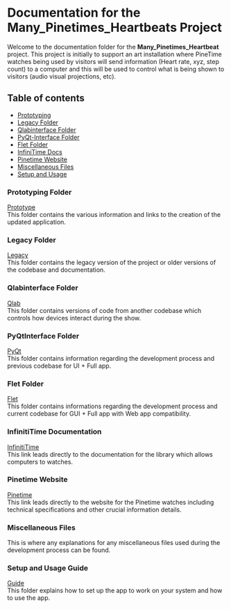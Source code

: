 # Documentation for the Many_Pinetimes_Heartbeats Project
Welcome to the documentation folder for the **Many_Pinetimes_Heartbeat** project. This project is initially to support an art installation where PineTime watches being used by visitors will send information (Heart rate, xyz, step count) to a computer and this will be used to control what is being shown to visitors (audio visual projections, etc).

## Table of contents
- [Prototyping](#prototyping-folder)
- [Legacy Folder](#legacy-folder)
- [Qlabinterface Folder](#qlabinterface-folder)
- [PyQt-Interface Folder](#pyqtinterface-folder)
- [Flet Folder](#flet-folder)
- [InfiniTime Docs](#infinititime-documentation)
- [Pinetime Website](#pinetime-website)
- [Miscellaneous Files](#miscellaneous-files)
- [Setup and Usage](#setup-and-usage-guide)

### Prototyping Folder
[Prototype](https://github.com/KeaganKozlowski/many_pinetime_heartbeats/blob/main/Documentation/Prototyping/Design.md)<br>
This folder contains the various information and links to the creation of the updated application.

### Legacy Folder
[Legacy](https://github.com/KeaganKozlowski/many_pinetime_heartbeats/blob/main/Documentation/Legacy/Readme.md)<br>
This folder contains the legacy version of the project or older versions of the codebase and documentation.

### Qlabinterface Folder
[Qlab](https://github.com/KeaganKozlowski/many_pinetime_heartbeats/tree/main/Documentation/Qlabinterface)<br>
This folder contains versions of code from another codebase which controls how devices interact during the show.

### PyQtInterface Folder
[PyQt](https://github.com/KeaganKozlowski/many_pinetime_heartbeats/tree/main/Documentation/PyQtInterface)<br>
This folder contains information regarding the development process and previous codebase for UI + Full app.

### Flet Folder
[Flet](https://github.com/KeaganKozlowski/many_pinetime_heartbeats/blob/main/Documentation/Flet/Readme.md)<br>
This folder contains informations regarding the development process and current codebase for GUI + Full app with Web app compatibility.

### InfinitiTime Documentation
[InfinitiTime](https://github.com/InfiniTimeOrg/InfiniTime/blob/main/doc/ble.md)<br>
This link leads directly to the documentation for the library which allows computers to watches.

### Pinetime Website
[Pinetime](https://pine64.org/devices/pinetime/)<br>
This link leads directly to the website for the Pinetime watches including technical specifications and other crucial information details.

### Miscellaneous Files
This is where any explanations for any miscellaneous files used during the development process can be found.

### Setup and Usage Guide
[Guide](https://github.com/KeaganKozlowski/many_pinetime_heartbeats/blob/main/Documentation/SetupUsage/Readme.md)<br>
This folder explains how to set up the app to work on your system and how to use the app.

